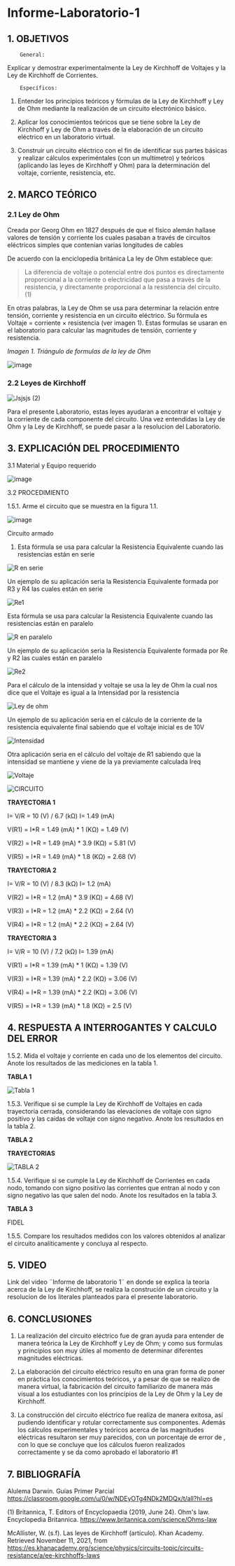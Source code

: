 # Informe-Laboratorio-1

## 1. OBJETIVOS
 
        General: 

Explicar y demostrar experimentalmente la Ley de Kirchhoff de Voltajes y la Ley de Kirchhoff de Corrientes.

        Específicos: 
 
1. Entender los principios teóricos y fórmulas de la Ley de Kirchhoff y Ley de Ohm mediante la realización de un circuito electrónico básico. 
        
2. Aplicar los conocimientos teóricos que se tiene sobre la Ley de Kirchhoff y Ley de Ohm a través de la elaboración de un circuito eléctrico en un laboratorio virtual. 
        
3. Construir un circuito eléctrico con el fin de identificar sus partes básicas y realizar cálculos experiméntales (con un multímetro) y teóricos (aplicando las leyes de Kirchhoff y Ohm) para la determinación del voltaje, corriente, resistencia, etc.
        

## 2. MARCO TEÓRICO

### 2.1 Ley de Ohm

Creada por Georg Ohm en 1827 después de que el físico alemán hallase valores de tensión y corriente los cuales pasaban a través de circuitos eléctricos simples que contenían varias longitudes de cables

De acuerdo con la enciclopedia británica La ley de Ohm establece que:
> La diferencia de voltaje o potencial entre dos puntos es directamente proporcional a la corriente o electricidad que pasa a través de la resistencia, y directamente proporcional a la resistencia del circuito.(1)

En otras palabras, la Ley de Ohm se usa para determinar la relación entre tensión, corriente y resistencia en un circuito eléctrico. Su fórmula es Voltaje = corriente × resistencia (ver imagen 1). Estas formulas se usaran en el laboratorio para calcular las magnitudes de tensión, corriente y resistencia.
 
 
*Imagen 1. Triángulo de formulas de la ley de Ohm*

![image](https://user-images.githubusercontent.com/93396250/141391326-0225e511-d6b6-4d93-97f2-65964ff9fa63.png)

### 2.2 Leyes de Kirchhoff 

![Jsjsjs (2)](https://user-images.githubusercontent.com/93396250/141391389-4092b3c1-528b-451f-9aae-1e126b72cf57.png)

Para el presente Laboratorio, estas leyes ayudaran a encontrar el voltaje y la corriente de cada componente del circuito.  Una vez entendidas la Ley de Ohm y la Ley de Kirchhoff, se puede pasar a la resolucion del Laboratorio.

## 3. EXPLICACIÓN DEL PROCEDIMIENTO

3.1 Material y Equipo requerido

![image](https://user-images.githubusercontent.com/93396250/141407309-e2500248-f3ce-4473-8ffe-e251d55f9611.png)

3.2 PROCEDIMIENTO

1.5.1. Arme el circuito que se muestra en la figura 1.1. 

![image](https://user-images.githubusercontent.com/93396250/141407406-acae6373-213c-4b27-a9e1-05afc79be90c.png)

Circuito armado



1. Esta fórmula se usa para calcular la Resistencia Equivalente cuando las resistencias están en serie

![R en serie](https://user-images.githubusercontent.com/93834732/141392523-60d521df-127c-4353-be87-f3f3cec55a27.PNG)

Un ejemplo de su aplicación seria la Resistencia Equivalente formada por R3 y R4 las cuales están en serie

![Re1](https://user-images.githubusercontent.com/93834732/141392861-9cdf388f-a3d6-4236-a00b-f8e4e655f972.PNG)


Esta fórmula se usa para calcular la Resistencia Equivalente cuando las resistencias están en paralelo

![R en paralelo](https://user-images.githubusercontent.com/93834732/141393240-874d0230-d3d5-4d69-972b-18c831e9c6e3.PNG)

Un ejemplo de su aplicación seria la Resistencia Equivalente formada por Re y R2 las cuales están en paralelo

![Re2](https://user-images.githubusercontent.com/93834732/141393327-a333f5f5-865a-4d7e-8ae6-551c29488a28.PNG)

Para el cálculo de la intensidad y voltaje se usa la ley de Ohm la cual nos dice que el Voltaje es igual a la Intensidad por la resistencia

![Ley de ohm](https://user-images.githubusercontent.com/93834732/141393724-ea221838-428d-446d-bf1f-697cf9c0824d.PNG)

Un ejemplo de su aplicación seria en el cálculo de la corriente de la resistencia equivalente final sabiendo que el voltaje inicial es de 10V

![Intensidad](https://user-images.githubusercontent.com/93834732/141394063-be664dbd-3cfa-46d7-9af2-9d5610bdd64e.PNG)

Otra aplicación seria en el cálculo del voltaje de R1 sabiendo que la intensidad se mantiene y viene de la ya previamente calculada Ireq

![Voltaje](https://user-images.githubusercontent.com/93834732/141394278-4db3a311-0294-41e1-8bac-f448c51afb9f.PNG)



![CIRCUITO](https://user-images.githubusercontent.com/93826527/141395767-d336eb07-8bbf-4ad2-b784-94f85b772f0b.jpg)

**TRAYECTORIA 1**

I= V/R = 10 (V) / 6.7 (kΩ)         I= 1.49 (mA)

V(R1) = I*R = 1.49 (mA) * 1 (KΩ) = 1.49 (V)

V(R2) = I*R = 1.49 (mA) * 3.9 (KΩ) = 5.81 (V)

V(R5) = I*R = 1.49 (mA) * 1.8 (KΩ) = 2.68 (V)

**TRAYECTORIA 2**

I= V/R = 10 (V) / 8.3 (kΩ)         I= 1.2 (mA)

V(R2) = I*R = 1.2 (mA) * 3.9 (KΩ) = 4.68 (V)

V(R3) = I*R = 1.2 (mA) * 2.2 (KΩ) = 2.64 (V)

V(R4) = I*R = 1.2 (mA) * 2.2 (KΩ) = 2.64 (V)

**TRAYECTORIA 3**

I= V/R = 10 (V) / 7.2 (kΩ)         I= 1.39 (mA)

V(R1) = I*R = 1.39 (mA) * 1 (KΩ) = 1.39 (V)

V(R3) = I*R = 1.39 (mA) * 2.2 (KΩ) = 3.06 (V)

V(R4) = I*R = 1.39 (mA) * 2.2 (KΩ) = 3.06 (V)

V(R5) = I*R = 1.39 (mA) * 1.8 (KΩ) = 2.5 (V)







## 4. RESPUESTA A INTERROGANTES Y CALCULO DEL ERROR

1.5.2. Mida el voltaje y corriente en cada uno de los elementos del circuito. Anote los 
resultados de las mediciones en la tabla 1. 

**TABLA 1**

![Tabla 1](https://user-images.githubusercontent.com/93834732/141392620-31644ae3-e415-485e-b4b9-d4fb3007805e.PNG)

1.5.3. Verifique si se cumple la Ley de Kirchhoff de Voltajes en cada trayectoria cerrada, considerando las elevaciones de voltaje con signo positivo y las caídas de voltaje con signo negativo. Anote los resultados en la tabla 2.

**TABLA 2**

**TRAYECTORIAS**

![TABLA 2](https://user-images.githubusercontent.com/93826527/141403418-197bbc5b-27ef-48ae-b9a1-142786692445.png)

1.5.4. Verifique si se cumple la Ley de Kirchhoff de Corrientes en cada nodo, tomando con signo positivo las corrientes que entran al nodo y con signo negativo las que salen del nodo. Anote los resultados en la tabla 3.

**TABLA 3**


FIDEL
 
1.5.5. Compare los resultados medidos con los valores obtenidos al analizar el circuito
analíticamente y concluya al respecto.


## 5. VIDEO

   Link del video ¨Informe de laboratorio 1¨ en donde se explica la teoria acerca de la Ley de Kirchhoff, se realiza la construción de un circuito y la resolucion de los literales planteados para el presente laboratorio.
   
   

## 6. CONCLUSIONES

   1. La realización del circuito eléctrico fue de gran ayuda para entender de manera teórica la Ley de Kirchhoff y Ley de Ohm; y como sus formulas y principios son muy útiles al momento de determinar diferentes magnitudes eléctricas.
        
   2. La elaboración del circuito eléctrico resulto en una gran forma de poner en práctica los conocimientos teóricos, y a pesar de que se realizo de manera virtual, la fabricación del circuito familiarizo de manera más visual a los estudiantes con los principios de la Ley de Ohm y la Ley de Kirchhoff. 
        
   3. La construcción del circuito eléctrico fue realiza de manera exitosa, así pudiendo identificar y rotular correctamente sus componentes. Además los cálculos experimentales y teóricos acerca de las magnitudes eléctricas resultaron ser muy parecidos, con un porcentaje de error de , con lo que se concluye que los cálculos fueron realizados correctamente y se da como aprobado el laboratorio #1
        


## 7. BIBLIOGRAFÍA

Alulema Darwin. Guías Primer Parcial https://classroom.google.com/u/0/w/NDEyOTg4NDk2MDQx/t/all?hl=es

(1) Britannica, T. Editors of Encyclopaedia (2019, June 24). Ohm's law. Encyclopedia Britannica. https://www.britannica.com/science/Ohms-law

McAllister, W. (s.f). Las leyes de Kirchhoff (artículo). Khan Academy. Retrieved November 11, 2021, from https://es.khanacademy.org/science/physics/circuits-topic/circuits-resistance/a/ee-kirchhoffs-laws
